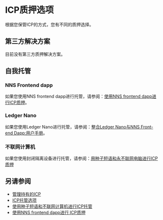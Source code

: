 # ICP质押选项
根据您保管ICP的方式，您有不同的质押选择。

## 第三方解决方案
目前没有第三方质押解决方案。

## 自我托管
### NNS Frontend dapp
如果您使用NNS frontend dapp进行托管，请参阅：[使用NNS frontend dapp进行ICP质押](https://wiki.internetcomputer.org/wiki/ICP_staking_with_NNS_frontend_dapp)。

### Ledger Nano
如果您使用Ledger Nano进行托管，请参阅：[整合Ledger Nano与NNS Front-end Dapp:用户手册](https://medium.com/dfinity/integrating-ledger-nano-with-the-nns-front-end-dapp-user-manual-9c5600925e16)。

### 不联网计算机
如果您使用封闭隔离设备进行托管，请参阅：[用种子短语和永不联网电脑进行ICP质押](https://wiki.internetcomputer.org/wiki/ICP_staking_with_seed_phrase_and_air-gapped_computer)

## 另请参阅
* [管理持有的ICP](https://wiki.internetcomputer.org/wiki/Managing_ICP_holdings) 
* [ICP托管选项](https://wiki.internetcomputer.org/wiki/ICP_custody_options) 
* [使用种子短语和不联网计算机进行ICP托管](https://wiki.internetcomputer.org/wiki/ICP_custody_with_seed_phrase_and_air-gapped_machine) 
* [使用NNS frontend dapp进行 ICP质押](https://wiki.internetcomputer.org/wiki/ICP_staking_with_NNS_frontend_dapp) 
